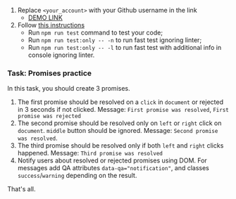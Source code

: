 1. Replace `<your_account>` with your Github username in the link
    - [DEMO LINK](https://lena-kravchenko.github.io/js_promises_practice_DOM/)
2. Follow [this instructions](https://mate-academy.github.io/layout_task-guideline/)
    - Run `npm run test` command to test your code;
    - Run `npm run test:only -- -n` to run fast test ignoring linter;
    - Run `npm run test:only -- -l` to run fast test with additional info in console ignoring linter.


### Task: Promises practice

In this task, you should create 3 promises.
1. The first promise should be resolved on a `click` in `document` or rejected in 3 seconds if not clicked. Message: `First promise was resolved`, `First promise was rejected`
2. The second promise should be resolved only on `left` or `right` click on `document`. `middle` button should be ignored. Message: `Second promise was resolved`.
3. The third promise should be resolved only if both `left` and `right` clicks happened. Message: `Third promise was resolved`
4. Notify users about resolved or rejected promises using DOM. For messages add QA attributes `data-qa="notification"`, and classes `success`/`warning` depending on the result.

That's all.

